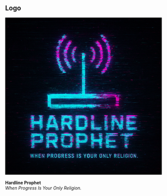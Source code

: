 ## Logo

![Data‑Stream Beacon Logo](images/project.png)

**Hardline Prophet**  
*When Progress Is Your Only Religion.*